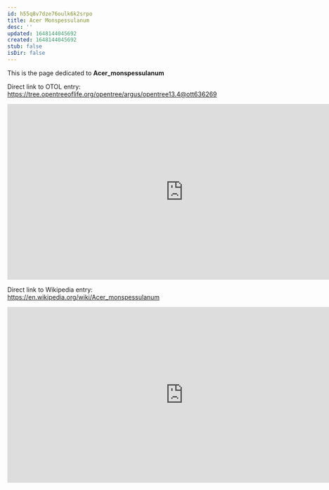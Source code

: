 ```yaml
---
id: h55q8v7dze76oulk6k2srpo
title: Acer Monspessulanum
desc: ''
updated: 1648144045692
created: 1648144045692
stub: false
isDir: false
---
```

This is the page dedicated to **Acer_monspessulanum**


Direct link to OTOL entry: https://tree.opentreeoflife.org/opentree/argus/opentree13.4@ott636269



<html>
    <body>
    <iframe src="https://tree.opentreeoflife.org/opentree/argus/opentree13.4@ott636269"
    width="800" height="400" frameborder="0" allowfullscreen> </iframe>
    </body>
</html>
    


Direct link to Wikipedia entry: https://en.wikipedia.org/wiki/Acer_monspessulanum



<html>
    <body>
    <iframe src="https://en.wikipedia.org/wiki/Acer_monspessulanum"
    width="800" height="400" frameborder="0" allowfullscreen> </iframe>
    </body>
</html>
    
